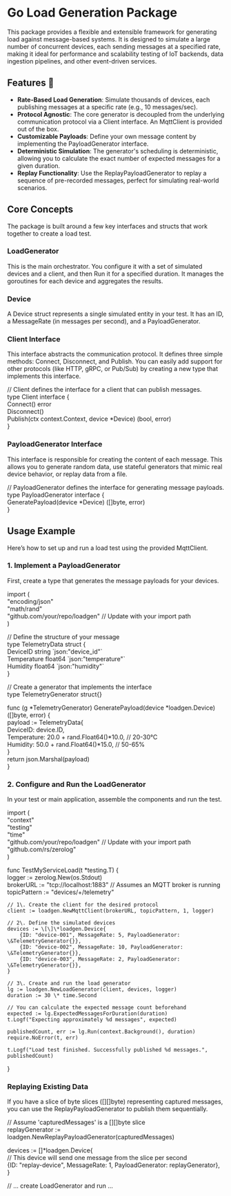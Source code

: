 # **Go Load Generation Package**

This package provides a flexible and extensible framework for generating load against message-based systems. It is designed to simulate a large number of concurrent devices, each sending messages at a specified rate, making it ideal for performance and scalability testing of IoT backends, data ingestion pipelines, and other event-driven services.

## **Features 🚀**

* **Rate-Based Load Generation**: Simulate thousands of devices, each publishing messages at a specific rate (e.g., 10 messages/sec).
* **Protocol Agnostic**: The core generator is decoupled from the underlying communication protocol via a Client interface. An MqttClient is provided out of the box.
* **Customizable Payloads**: Define your own message content by implementing the PayloadGenerator interface.
* **Deterministic Simulation**: The generator's scheduling is deterministic, allowing you to calculate the exact number of expected messages for a given duration.
* **Replay Functionality**: Use the ReplayPayloadGenerator to replay a sequence of pre-recorded messages, perfect for simulating real-world scenarios.

## **Core Concepts**

The package is built around a few key interfaces and structs that work together to create a load test.

### **LoadGenerator**

This is the main orchestrator. You configure it with a set of simulated devices and a client, and then Run it for a specified duration. It manages the goroutines for each device and aggregates the results.

### **Device**

A Device struct represents a single simulated entity in your test. It has an ID, a MessageRate (in messages per second), and a PayloadGenerator.

### **Client Interface**

This interface abstracts the communication protocol. It defines three simple methods: Connect, Disconnect, and Publish. You can easily add support for other protocols (like HTTP, gRPC, or Pub/Sub) by creating a new type that implements this interface.

// Client defines the interface for a client that can publish messages.  
type Client interface {  
Connect() error  
Disconnect()  
Publish(ctx context.Context, device \*Device) (bool, error)  
}

### **PayloadGenerator Interface**

This interface is responsible for creating the content of each message. This allows you to generate random data, use stateful generators that mimic real device behavior, or replay data from a file.

// PayloadGenerator defines the interface for generating message payloads.  
type PayloadGenerator interface {  
GeneratePayload(device \*Device) (\[\]byte, error)  
}

## **Usage Example**

Here’s how to set up and run a load test using the provided MqttClient.

### **1\. Implement a PayloadGenerator**

First, create a type that generates the message payloads for your devices.

import (  
"encoding/json"  
"math/rand"  
"github.com/your/repo/loadgen" // Update with your import path  
)

// Define the structure of your message  
type TelemetryData struct {  
DeviceID    string  \`json:"device\_id"\`  
Temperature float64 \`json:"temperature"\`  
Humidity    float64 \`json:"humidity"\`  
}

// Create a generator that implements the interface  
type TelemetryGenerator struct{}

func (g \*TelemetryGenerator) GeneratePayload(device \*loadgen.Device) (\[\]byte, error) {  
payload := TelemetryData{  
DeviceID:    device.ID,  
Temperature: 20.0 \+ rand.Float64()\*10.0, // 20-30°C  
Humidity:    50.0 \+ rand.Float64()\*15.0, // 50-65%  
}  
return json.Marshal(payload)  
}

### **2\. Configure and Run the LoadGenerator**

In your test or main application, assemble the components and run the test.

import (  
"context"  
"testing"  
"time"  
"github.com/your/repo/loadgen" // Update with your import path  
"github.com/rs/zerolog"  
)

func TestMyServiceLoad(t \*testing.T) {  
logger := zerolog.New(os.Stdout)  
brokerURL := "tcp://localhost:1883" // Assumes an MQTT broker is running  
topicPattern := "devices/+/telemetry"

    // 1\. Create the client for the desired protocol  
    client := loadgen.NewMqttClient(brokerURL, topicPattern, 1, logger)

    // 2\. Define the simulated devices  
    devices := \[\]\*loadgen.Device{  
        {ID: "device-001", MessageRate: 5, PayloadGenerator: \&TelemetryGenerator{}},  
        {ID: "device-002", MessageRate: 10, PayloadGenerator: \&TelemetryGenerator{}},  
        {ID: "device-003", MessageRate: 2, PayloadGenerator: \&TelemetryGenerator{}},  
    }

    // 3\. Create and run the load generator  
    lg := loadgen.NewLoadGenerator(client, devices, logger)  
    duration := 30 \* time.Second

    // You can calculate the expected message count beforehand  
    expected := lg.ExpectedMessagesForDuration(duration)  
    t.Logf("Expecting approximately %d messages", expected)

    publishedCount, err := lg.Run(context.Background(), duration)  
    require.NoError(t, err)

    t.Logf("Load test finished. Successfully published %d messages.", publishedCount)  
}

### **Replaying Existing Data**

If you have a slice of byte slices (\[\]\[\]byte) representing captured messages, you can use the ReplayPayloadGenerator to publish them sequentially.

// Assume 'capturedMessages' is a \[\]\[\]byte slice  
replayGenerator := loadgen.NewReplayPayloadGenerator(capturedMessages)

devices := \[\]\*loadgen.Device{  
// This device will send one message from the slice per second  
{ID: "replay-device", MessageRate: 1, PayloadGenerator: replayGenerator},  
}

// ... create LoadGenerator and run ...  
